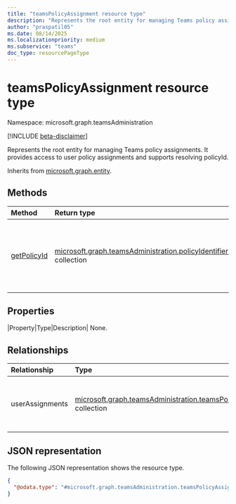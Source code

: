 ```yaml
---
title: "teamsPolicyAssignment resource type"
description: "Represents the root entity for managing Teams policy assignments. It provides access to user policy assignments and supports resolving policyId."
author: "praspatil05"
ms.date: 08/14/2025
ms.localizationpriority: medium
ms.subservice: "teams"
doc_type: resourcePageType
---
```


# teamsPolicyAssignment resource type

Namespace: microsoft.graph.teamsAdministration

[!INCLUDE [beta-disclaimer](../../includes/beta-disclaimer.md)]

Represents the root entity for managing Teams policy assignments. It provides access to user policy assignments and supports resolving policyId.


Inherits from [microsoft.graph.entity](../resources/entity.md).


## Methods
|Method|Return type|Description|
|:---|:---|:---|
|[getPolicyId](../api/teamsadministration-teamspolicyassignment-getpolicyid.md)|[microsoft.graph.teamsAdministration.policyIdentifierDetail](../resources/teamsadministration-policyidentifierdetail.md) collection|Retrieves policy identifier details such as name and ID of the Teams policy.|

## Properties
|Property|Type|Description|
None.

## Relationships
|Relationship|Type|Description|
|:---|:---|:---|
|userAssignments|[microsoft.graph.teamsAdministration.teamsPolicyUserAssignment](../resources/teamsadministration-teamspolicyuserassignment.md) collection|Navigation property to the collection of user policy assignments.|

## JSON representation
The following JSON representation shows the resource type.
<!-- {
  "blockType": "resource",
  "keyProperty": "id",
  "@odata.type": "microsoft.graph.teamsAdministration.teamsPolicyAssignment",
  "baseType": "microsoft.graph.entity",
  "openType": false
}
-->
``` json
{
  "@odata.type": "#microsoft.graph.teamsAdministration.teamsPolicyAssignment"
}
```


